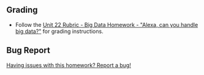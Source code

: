## Grading

* Follow the [Unit 22 Rubric - Big Data Homework - "Alexa, can you handle big data?"](https://docs.google.com/document/d/1H-TBgBUz1jVGG1zvo046GraApmbepVZgYionh-4mNas/edit?usp=sharing) for grading instructions.

## Bug Report

[Having issues with this homework? Report a bug!](https://bit.ly/3c6jTPw)
